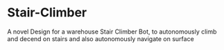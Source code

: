 # Stair-Climber

A novel Design for a warehouse Stair Climber Bot, to autonomously climb and decend on stairs and also autonomously navigate on surface

